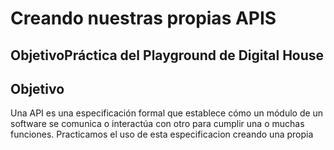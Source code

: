 # Creando nuestras propias APIS
## ObjetivoPráctica del Playground de Digital House

## Objetivo
Una API es una especificación formal que establece cómo un módulo de un software se comunica o interactúa con otro para cumplir una o muchas funciones. Practicamos el uso de esta especificacion creando una propia



